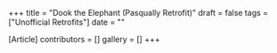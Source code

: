 +++
title = "Dook the Elephant (Pasqually Retrofit)"
draft = false
tags = ["Unofficial Retrofits"]
date = ""

[Article]
contributors = []
gallery = []
+++